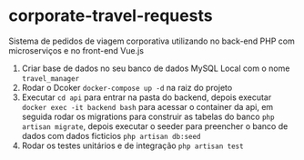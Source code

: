 # corporate-travel-requests
Sistema de pedidos de viagem corporativa utilizando no back-end PHP com microserviços e no front-end Vue.js

1. Criar base de dados no seu banco de dados MySQL Local com o nome `travel_manager`
2. Rodar o Dcoker `docker-compose up -d` na raiz do projeto
3. Executar `cd api` para entrar na pasta do backend, depois executar `docker exec -it backend bash` para acessar o container da api, em seguida rodar os migrations para construir as tabelas do banco `php artisan migrate`, depois executar o seeder para preencher o banco de dados com dados ficticios `php artisan db:seed`
4. Rodar os testes unitários e de integração `php artisan test`